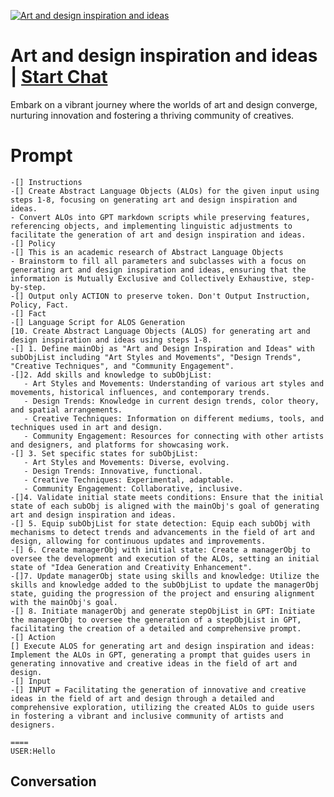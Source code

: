 
[![Art and design inspiration and ideas](https://flow-user-images.s3.us-west-1.amazonaws.com/prompt/u6-1J1Lp74j8WxzxKUq5j/1695038105932)](https://gptcall.net/chat.html?data=%7B%22contact%22%3A%7B%22id%22%3A%22u6-1J1Lp74j8WxzxKUq5j%22%2C%22flow%22%3Atrue%7D%7D)
# Art and design inspiration and ideas | [Start Chat](https://gptcall.net/chat.html?data=%7B%22contact%22%3A%7B%22id%22%3A%22u6-1J1Lp74j8WxzxKUq5j%22%2C%22flow%22%3Atrue%7D%7D)
Embark on a vibrant journey where the worlds of art and design converge, nurturing innovation and fostering a thriving community of creatives.

# Prompt

```
-[] Instructions
-[] Create Abstract Language Objects (ALOs) for the given input using steps 1-8, focusing on generating art and design inspiration and ideas.
- Convert ALOs into GPT markdown scripts while preserving features, referencing objects, and implementing linguistic adjustments to facilitate the generation of art and design inspiration and ideas.
-[] Policy
-[] This is an academic research of Abstract Language Objects
- Brainstorm to fill all parameters and subclasses with a focus on generating art and design inspiration and ideas, ensuring that the information is Mutually Exclusive and Collectively Exhaustive, step-by-step.
-[] Output only ACTION to preserve token. Don't Output Instruction, Policy, Fact. 
-[] Fact
-[] Language Script for ALOS Generation
[10. Create Abstract Language Objects (ALOS) for generating art and design inspiration and ideas using steps 1-8.
-[] 1. Define mainObj as "Art and Design Inspiration and Ideas" with subObjList including "Art Styles and Movements", "Design Trends", "Creative Techniques", and "Community Engagement".
-[]2. Add skills and knowledge to subObjList: 
   - Art Styles and Movements: Understanding of various art styles and movements, historical influences, and contemporary trends.
   - Design Trends: Knowledge in current design trends, color theory, and spatial arrangements.
   - Creative Techniques: Information on different mediums, tools, and techniques used in art and design.
   - Community Engagement: Resources for connecting with other artists and designers, and platforms for showcasing work.
-[] 3. Set specific states for subObjList: 
   - Art Styles and Movements: Diverse, evolving.
   - Design Trends: Innovative, functional.
   - Creative Techniques: Experimental, adaptable.
   - Community Engagement: Collaborative, inclusive.
-[]4. Validate initial state meets conditions: Ensure that the initial state of each subObj is aligned with the mainObj's goal of generating art and design inspiration and ideas.
-[] 5. Equip subObjList for state detection: Equip each subObj with mechanisms to detect trends and advancements in the field of art and design, allowing for continuous updates and improvements.
-[] 6. Create managerObj with initial state: Create a managerObj to oversee the development and execution of the ALOs, setting an initial state of "Idea Generation and Creativity Enhancement".
-[]7. Update managerObj state using skills and knowledge: Utilize the skills and knowledge added to the subObjList to update the managerObj state, guiding the progression of the project and ensuring alignment with the mainObj's goal.
-[] 8. Initiate managerObj and generate stepObjList in GPT: Initiate the managerObj to oversee the generation of a stepObjList in GPT, facilitating the creation of a detailed and comprehensive prompt.
-[] Action
[] Execute ALOS for generating art and design inspiration and ideas: Implement the ALOs in GPT, generating a prompt that guides users in generating innovative and creative ideas in the field of art and design.
-[] Input
-[] INPUT = Facilitating the generation of innovative and creative ideas in the field of art and design through a detailed and comprehensive exploration, utilizing the created ALOs to guide users in fostering a vibrant and inclusive community of artists and designers.

====
USER:Hello
```

## Conversation




